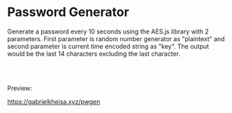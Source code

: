 # Password Generator
<p>Generate a password every 10 seconds using the AES.js library with 2 parameters. First parameter is random number generator as "plaintext" and second parameter is current time encoded string as "key". The output would be the last 14 characters excluding the last character.</p>
<br><br>
<p>Preview:&nbsp;</p><a href="https://gabrielkheisa.xyz/pwgen/">https://gabrielkheisa.xyz/pwgen</a>

